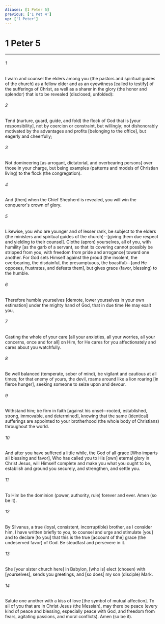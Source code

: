 ```yaml
---
Aliases: [1 Peter 5]
previous: ['1 Pet 4']
up: ['1 Peter']
---
```

# 1 Peter 5

***


###### 1 


I warn and counsel the elders among you (the pastors and spiritual guides of the church) as a fellow elder and as an eyewitness [called to testify] of the sufferings of Christ, as well as a sharer in the glory (the honor and splendor) that is to be revealed (disclosed, unfolded): 


###### 2 


Tend (nurture, guard, guide, and fold) the flock of God that is [your responsibility], not by coercion or constraint, but willingly; not dishonorably motivated by the advantages and profits [belonging to the office], but eagerly and cheerfully; 


###### 3 


Not domineering [as arrogant, dictatorial, and overbearing persons] over those in your charge, but being examples (patterns and models of Christian living) to the flock (the congregation). 


###### 4 


And [then] when the Chief Shepherd is revealed, you will win the conqueror's crown of glory. 


###### 5 


Likewise, you who are younger and of lesser rank, be subject to the elders (the ministers and spiritual guides of the church)--[giving them due respect and yielding to their counsel]. Clothe (apron) yourselves, all of you, with humility [as the garb of a servant, so that its covering cannot possibly be stripped from you, with freedom from pride and arrogance] toward one another. For God sets Himself against the proud (the insolent, the overbearing, the disdainful, the presumptuous, the boastful)--[and He opposes, frustrates, and defeats them], but gives grace (favor, blessing) to the humble. 


###### 6 


Therefore humble yourselves [demote, lower yourselves in your own estimation] under the mighty hand of God, that in due time He may exalt you, 


###### 7 


Casting the whole of your care [all your anxieties, all your worries, all your concerns, once and for all] on Him, for He cares for you affectionately and cares about you watchfully. 


###### 8 


Be well balanced (temperate, sober of mind), be vigilant and cautious at all times; for that enemy of yours, the devil, roams around like a lion roaring [in fierce hunger], seeking someone to seize upon and devour. 


###### 9 


Withstand him; be firm in faith [against his onset--rooted, established, strong, immovable, and determined], knowing that the same (identical) sufferings are appointed to your brotherhood (the whole body of Christians) throughout the world. 


###### 10 


And after you have suffered a little while, the God of all grace [Who imparts all blessing and favor], Who has called you to His [own] eternal glory in Christ Jesus, will Himself complete and make you what you ought to be, establish and ground you securely, and strengthen, and settle you. 


###### 11 


To Him be the dominion (power, authority, rule) forever and ever. Amen (so be it). 


###### 12 


By Silvanus, a true (loyal, consistent, incorruptible) brother, as I consider him, I have written briefly to you, to counsel and urge and stimulate [you] and to declare [to you] that this is the true [account of the] grace (the undeserved favor) of God. Be steadfast and persevere in it. 


###### 13 


She [your sister church here] in Babylon, [who is] elect (chosen) with [yourselves], sends you greetings, and [so does] my son (disciple) Mark. 


###### 14 


Salute one another with a kiss of love [the symbol of mutual affection]. To all of you that are in Christ Jesus (the Messiah), may there be peace (every kind of peace and blessing, especially peace with God, and  freedom from fears, agitating passions, and moral conflicts). Amen (so be it).
